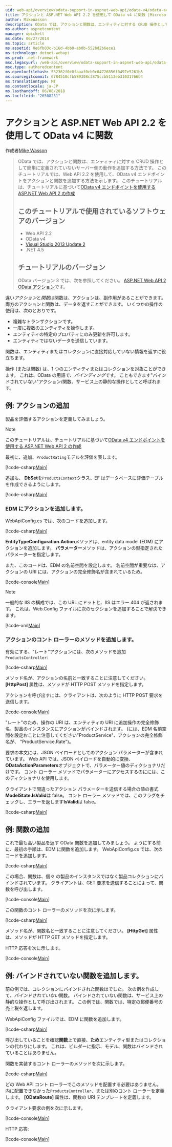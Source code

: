 ```yaml
---
uid: web-api/overview/odata-support-in-aspnet-web-api/odata-v4/odata-actions-and-functions
title: アクションと ASP.NET Web API 2.2 を使用して OData v4 に関数 |Microsoft ドキュメント
author: MikeWasson
description: OData では、アクションと関数は、エンティティに対する CRUD 操作として簡単に定義されていないサーバー側の動作を追加する方法です。 このチュートリアルで説明する方法.
ms.author: aspnetcontent
manager: wpickett
ms.date: 06/27/2014
ms.topic: article
ms.assetid: 0e6fb03c-b16d-4bb0-ab0b-552bd2b6ece1
ms.technology: dotnet-webapi
ms.prod: .net-framework
msc.legacyurl: /web-api/overview/odata-support-in-aspnet-web-api/odata-v4/odata-actions-and-functions
msc.type: authoredcontent
ms.openlocfilehash: 532362f0c0faaaf0cb0c04726856f0497e5261b5
ms.sourcegitcommit: 6784510cfb589308c3875ccb5113eb31031766b4
ms.translationtype: MT
ms.contentlocale: ja-JP
ms.lasthandoff: 06/08/2018
ms.locfileid: "26508231"
---
```

<a name="actions-and-functions-in-odata-v4-using-aspnet-web-api-22"></a>アクションと ASP.NET Web API 2.2 を使用して OData v4 に関数
====================
作成者[Mike Wasson](https://github.com/MikeWasson)

> OData では、アクションと関数は、エンティティに対する CRUD 操作として簡単に定義されていないサーバー側の動作を追加する方法です。 このチュートリアルでは、Web API 2.2 を使用して、OData v4 エンドポイントをアクションと関数を追加する方法を示します。 このチュートリアルは、チュートリアルに基づいて[OData v4 エンドポイントを使用する ASP.NET Web API 2 の作成](create-an-odata-v4-endpoint.md)
> 
> ## <a name="software-versions-used-in-the-tutorial"></a>このチュートリアルで使用されているソフトウェアのバージョン
> 
> 
> - Web API 2.2
> - OData v4
> - [Visual Studio 2013 Update 2](https://www.visualstudio.com/downloads/download-visual-studio-vs)
> - .NET 4.5
> 
> 
> ## <a name="tutorial-versions"></a>チュートリアルのバージョン
> 
> OData バージョン 3 では、次を参照してください。 [ASP.NET Web API 2 OData アクション](../odata-v3/odata-actions.md)です。


違い*アクション*と*関数*は関数は、アクションは、副作用があることができます。 両方のアクションと関数は、データを返すことができます。 いくつかの操作の使用は、次のとおりです。

- 複雑なトランザクションです。
- 一度に複数のエンティティを操作します。
- エンティティの特定のプロパティにのみ更新を許可します。
- エンティティではないデータを送信しています。

関数は、エンティティまたはコレクションに直接対応していない情報を返すに役立ちます。

操作 (または関数) は、1 つのエンティティまたはコレクションを対象ことができます。 これは、OData の用語で、*バインディング*です。 こともできます&quot;バインドされていない&quot;アクション/関数、サービス上の静的な操作としてと呼ばれます。

## <a name="example-adding-an-action"></a>例: アクションの追加

製品を評価するアクションを定義してみましょう。

> [!NOTE]
> このチュートリアルは、チュートリアルに基づいて[OData v4 エンドポイントを使用する ASP.NET Web API 2 の作成](create-an-odata-v4-endpoint.md)


最初に、追加、`ProductRating`モデルを評価を表します。

[!code-csharp[Main](odata-actions-and-functions/samples/sample1.cs)]

追加も、 **DbSet**を`ProductsContext`クラス、EF はデータベースに評価テーブルを作成できるようにします。

[!code-csharp[Main](odata-actions-and-functions/samples/sample2.cs)]

### <a name="add-the-action-to-the-edm"></a>EDM にアクションを追加します。

WebApiConfig.cs では、次のコードを追加します。

[!code-csharp[Main](odata-actions-and-functions/samples/sample3.cs)]

**EntityTypeConfiguration.Action**メソッドは、entity data model (EDM) にアクションを追加します。 **パラメーター**メソッドは、アクションの型指定されたパラメーターを指定します。

また、このコードは、EDM の名前空間を設定します。 名前空間が重要なは、アクションの URI には、アクションの完全修飾名が含まれているため。

[!code-console[Main](odata-actions-and-functions/samples/sample4.cmd)]

> [!NOTE]
> 一般的な IIS の構成では、この URL にドットと、IIS はエラー 404 が返されます。 これは、Web.Config ファイルに次のセクションを追加することで解決できます。

[!code-xml[Main](odata-actions-and-functions/samples/sample5.xml)]

### <a name="add-a-controller-method-for-the-action"></a>アクションのコント ローラーのメソッドを追加します。

有効にする、&quot;レート&quot;アクションには、次のメソッドを追加`ProductsController`:

[!code-csharp[Main](odata-actions-and-functions/samples/sample6.cs)]

メソッド名が、アクションの名前と一致することに注意してください。 **[HttpPost]** 属性は、メソッドが HTTP POST メソッドを指定します。

アクションを呼び出すには、クライアントは、次のように HTTP POST 要求を送信します。

[!code-console[Main](odata-actions-and-functions/samples/sample7.cmd)]

&quot;レート&quot;のため、操作の URI は、エンティティの URI に追加操作の完全修飾名、製品のインスタンスにアクションがバインドされます。 (には、EDM 名前空間を設定おことに注意してください&quot;ProductService&quot;、アクションの完全修飾名が、 &quot;ProductService.Rate&quot;)。

要求の本文には、JSON ペイロードとしてのアクション パラメーターが含まれています。 Web API では、JSON ペイロードを自動的に変換、 **ODataActionParameters**オブジェクトで、パラメーター値のディクショナリだけです。 コント ローラー メソッドでパラメーターにアクセスするのにには、このディクショナリを使用します。

クライアントで間違ったアクション パラメーターを送信する場合の値の書式**ModelState.IsValid**は false。 コント ローラー メソッドでは、このフラグをチェックし、エラーを返します**IsValid**は false。

[!code-csharp[Main](odata-actions-and-functions/samples/sample8.cs)]

## <a name="example-adding-a-function"></a>例: 関数の追加

これで最も高い製品を返す OData 関数を追加してみましょう。 ようにする前に、最初の手順は、EDM に関数を追加します。 WebApiConfig.cs では、次のコードを追加します。

[!code-csharp[Main](odata-actions-and-functions/samples/sample9.cs)]

この場合、関数は、個々 の製品のインスタンスではなく製品コレクションにバインドされています。 クライアントは、GET 要求を送信することによって、関数を呼び出します。

[!code-console[Main](odata-actions-and-functions/samples/sample10.cmd)]

この関数のコント ローラーのメソッドを次に示します。

[!code-csharp[Main](odata-actions-and-functions/samples/sample11.cs)]

メソッド名が、関数名と一致することに注意してください。 **[HttpGet]** 属性は、メソッドが HTTP GET メソッドを指定します。

HTTP 応答を次に示します。

[!code-console[Main](odata-actions-and-functions/samples/sample12.cmd)]

## <a name="example-adding-an-unbound-function"></a>例: バインドされていない関数を追加します。

前の例では、コレクションにバインドされた関数はでした。 次の例を作成して、*バインドされていない*関数。 バインドされていない関数は、サービス上の静的な操作として呼び出されます。 この例では、関数では、特定の郵便番号の売上税を返します。

WebApiConfig ファイルでは、EDM に関数を追加します。

[!code-csharp[Main](odata-actions-and-functions/samples/sample13.cs)]

呼び出していることを確認**関数**上で直接、**ため**エンティティ型またはコレクションの代わりにします。 これは、ビルダーに指示、モデル、関数はバインドされていることはありません。

関数を実装するコント ローラーのメソッドを次に示します。

[!code-csharp[Main](odata-actions-and-functions/samples/sample14.cs)]

どの Web API コント ローラーでこのメソッドを配置する必要はありません。 内に配置できなかった`ProductsController`、または別のコント ローラーを定義します。 **[ODataRoute]** 属性は、関数の URI テンプレートを定義します。

クライアント要求の例を次に示します。

[!code-console[Main](odata-actions-and-functions/samples/sample15.cmd)]

HTTP 応答:

[!code-console[Main](odata-actions-and-functions/samples/sample16.cmd)]
